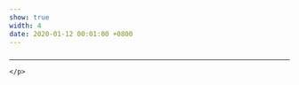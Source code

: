```yaml
---
show: true
width: 4
date: 2020-01-12 00:01:00 +0800
---
```


<div class="p-4">
    <h5> </h5>
    <hr />
    <p>
        
    </p>
</div>
